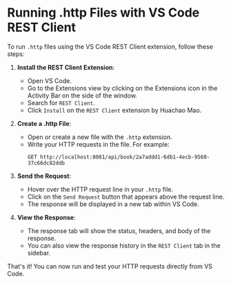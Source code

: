 # Running .http Files with VS Code REST Client

To run `.http` files using the VS Code REST Client extension, follow these steps:

1. **Install the REST Client Extension**:

    - Open VS Code.
    - Go to the Extensions view by clicking on the Extensions icon in the Activity Bar on the side of the window.
    - Search for `REST Client`.
    - Click `Install` on the `REST Client` extension by Huachao Mao.

2. **Create a .http File**:

    - Open or create a new file with the `.http` extension.
    - Write your HTTP requests in the file. For example:
        ```http
        GET http://localhost:8081/api/book/2a7addd1-6db1-4ecb-9560-37c66dc82ddb
        ```

3. **Send the Request**:

    - Hover over the HTTP request line in your `.http` file.
    - Click on the `Send Request` button that appears above the request line.
    - The response will be displayed in a new tab within VS Code.

4. **View the Response**:
    - The response tab will show the status, headers, and body of the response.
    - You can also view the response history in the `REST Client` tab in the sidebar.

That's it! You can now run and test your HTTP requests directly from VS Code.
